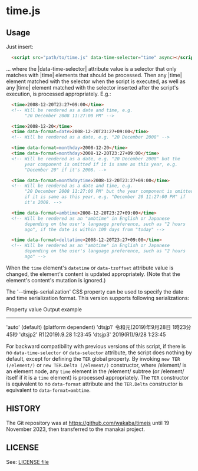 time.js
=======

## Usage

Just insert:

```html
  <script src="path/to/time.js" data-time-selector="time" async></script>
```

... where the |data-time-selector| attribute value is a selector that
only matches with |time| elements that should be processed.  Then any
|time| element matched with the selector when the script is executed,
as well as any |time| element matched with the selector inserted after
the script's execution, is processed appropriately.  E.g.:

```html
  <time>2008-12-20T23:27+09:00</time>
  <!-- Will be rendered as a date and time, e.g.
       "20 December 2008 11:27:00 PM" -->

  <time>2008-12-20</time>
  <time data-format=date>2008-12-20T23:27+09:00</time>
  <!-- Will be rendered as a date, e.g. "20 December 2008" -->

  <time data-format=monthday>2008-12-20</time>
  <time data-format=monthday>2008-12-20T23:27+09:00</time>
  <!-- Will be rendered as a date, e.g. "20 December 2008" but the
       year component is omitted if it is same as this year, e.g.
       "December 20" if it's 2008. -->

  <time data-format=monthdaytime>2008-12-20T23:27+09:00</time>
  <!-- Will be rendered as a date and time, e.g.
       "20 December 2008 11:27:00 PM" but the year component is omitted
       if it is same as this year, e.g. "December 20 11:27:00 PM" if
       it's 2008. -->

  <time data-format=ambtime>2008-12-20T23:27+09:00</time>
  <!-- Will be rendered as an "ambtime" in English or Japanese
       depending on the user's language preference, such as "2 hours
       ago", if the date is within 100 days from "today" -->

  <time data-format=deltatime>2008-12-20T23:27+09:00</time>
  <!-- Will be rendered as an "ambtime" in English or Japanese
       depending on the user's language preference, such as "2 hours
       ago" -->
```

When the `time` element's `datetime` or `data-tzoffset` attribute
value is changed, the element's content is updated appropriately.
(Note that the element's content's mutation is ignored.)

The '--timejs-serialization' CSS property can be used to specify the
date and time serialization format.  This version supports following
serializations:

  Property value     Output example
  -----------------  ----------------------------------
  'auto' (default)   (platform dependent)
  'dtsjp1'           令和元(2019)年9月28日 1時23分45秒
  'dtsjp2'           R1(2019).9.28 1:23:45
  'dtsjp3'           2019(R1)/9/28 1:23:45

For backward compatibility with previous versions of this script, if
there is no `data-time-selector` or `data-selector` attribute, the
script does nothing by default, except for defining the `TER` global
property.  By invoking `new TER (/element/)` or `new TER.Delta
(/element/)` constructor, where /element/ is an element node, any
`time` element in the /element/ subtree (or /element/ itself if it is
a `time` element) is processed appropriately.  The `TER` constructor
is equivalent to no `data-format` attribute and the `TER.Delta`
constructor is equivalent to `data-format=ambtime`.

## HISTORY

The Git repository was at <https://github.com/wakaba/timejs> until 19
November 2023, then transferred to the manakai project.

## LICENSE

See: [LICENSE file](./LICENSE)

